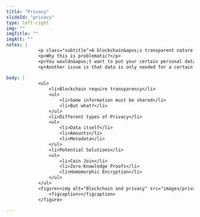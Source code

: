 ```yaml
--- 
title: "Privacy"
slideId: "privacy"
type: left-right
img: ""
imgTitle: ""
imgAlt: ""
notes: | 
            <p class="subtitle">A blockchain&apos;s transparent nature means it is not practical for certain applications considering all data transacted is transparent.</p>
            <p>Why this is problematic?</p>
            <p>You wouldn&apos;t want to put your certain personal data, like medical records, on a public blockchain for anyone to see. Even if this data is encrypted now, there is no guarantee that the encryption won&apos;t be broken in the future.</p>
            <p>Another issue is that data is only needed for a certain amount of time. Data resides on the blockchain forever, but some data becomes irrelevant after a certain amount of time.</p>
        
body: | 
            <ul>
                <li>Blockchain require transparency</li>
                <ul>
                    <li>Some information must be shared</li>
                    <li>But what?</li>
                </ul>
                <li>Different types of Privacy</li>
                <ul>
                    <li>Data itself</li>
                    <li>Amounts</li>
                    <li>Metadata</li>
                </ul>
                <li>Potential Solutions</li>
                <ul>
                    <li>Coin Join</li>
                    <li>Zero-Knowledge Proofs</li>
                    <li>Homomorphic Encryption</li>
                </ul>
            </ul>
            <figure><img alt="Blockchain and privacy" src="images/privacy.jpg" title="Privacy">
                <figcaption></figcaption>
            </figure>
        
---
```


